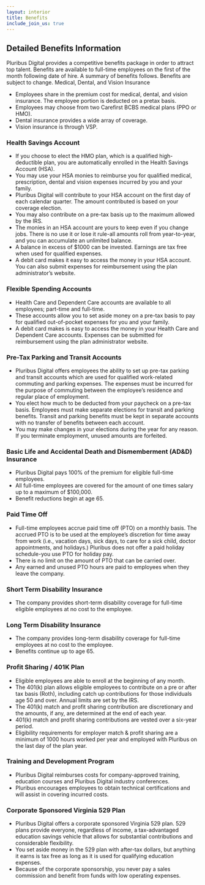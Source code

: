 ```yaml
---
layout: interior
title: Benefits
include_join_us: true
---
```


## Detailed Benefits Information

Pluribus Digital provides a competitive benefits package in order to attract top talent. Benefits are available to full-time employees on the first of the month following date of hire. A summary of benefits follows. Benefits are subject to change.
Medical, Dental, and Vision Insurance

* Employees share in the premium cost for medical, dental, and vision insurance. The employee portion is deducted on a pretax basis.
* Employees may choose from two Carefirst BCBS medical plans (PPO or HMO).
* Dental insurance provides a wide array of coverage.
* Vision insurance is through VSP.

### Health Savings Account

* If you choose to elect the HMO plan, which is a qualified high-deductible plan, you are automatically enrolled in the Health Savings Account (HSA).
* You may use your HSA monies to reimburse you for qualified medical, prescription, dental and vision expenses incurred by you and your family.
* Pluribus Digital will contribute to your HSA account on the first day of each calendar quarter.  The amount contributed is based on your coverage election.
* You may also contribute on a pre-tax basis up to the maximum allowed by the IRS.
* The monies in an HSA account are yours to keep even if you change jobs.  There is no use it or lose it rule-all amounts roll from year-to-year, and you can accumulate an unlimited balance.
* A balance in excess of $1000 can be invested.  Earnings are tax free when used for qualified expenses.
* A debit card makes it easy to access the money in your HSA account.  You can also submit expenses for reimbursement using the plan administrator’s website.

### Flexible Spending Accounts

* Health Care and Dependent Care accounts are available to all employees; part-time and full-time.
* These accounts allow you to set aside money on a pre-tax basis to pay for qualified out-of-pocket expenses for you and your family.
* A debit card makes is easy to access the money in your Health Care and Dependent Care accounts. Expenses can be submitted for reimbursement using the plan administrator website.

### Pre-Tax Parking and Transit Accounts

* Pluribus Digital offers employees the ability to set up pre-tax parking and transit accounts which are used for qualified work-related commuting and parking expenses. The expenses must be incurred for the purpose of commuting between the employee’s residence and regular place of employment.
* You elect how much to be deducted from your paycheck on a pre-tax basis. Employees must make separate elections for transit and parking benefits. Transit and parking benefits must be kept in separate accounts with no transfer of benefits between each account.
* You may make changes in your elections during the year for any reason. If you terminate employment, unused amounts are forfeited.

### Basic Life and Accidental Death and Dismemberment (AD&D) Insurance

* Pluribus Digital pays 100% of the premium for eligible full-time employees.
* All full-time employees are covered for the amount of one times salary up to a maximum of $100,000.
* Benefit reductions begin at age 65.

### Paid Time Off

* Full-time employees accrue paid time off (PTO) on a monthly basis. The accrued PTO is to be used at the employee’s discretion for time away from work (i.e., vacation days, sick days, to care for a sick child, doctor appointments, and holidays.) Pluribus does not offer a paid holiday schedule-you use PTO for holiday pay.
* There is no limit on the amount of PTO that can be carried over.
* Any earned and unused PTO hours are paid to employees when they leave the company.

### Short Term Disability Insurance

* The company provides short-term disability coverage for full-time eligible employees at no cost to the employee.

### Long Term Disability Insurance

* The company provides long-term disability coverage for full-time employees at no cost to the employee.
* Benefits continue up to age 65.

### Profit Sharing / 401K Plan

* Eligible employees are able to enroll at the beginning of any month.
* The 401(k) plan allows eligible employees to contribute on a pre or after tax basis (Roth), including catch up contributions for those individuals age 50 and over. Annual limits are set by the IRS.
* The 401(k) match and profit sharing contribution are discretionary and the amounts, if any, are determined at the end of each year.
* 401(k) match and profit sharing contributions are vested over a six-year period.
* Eligibility requirements for employer match & profit sharing are a minimum of 1000 hours worked per year and employed with Pluribus on the last day of the plan year.

### Training and Development Program

* Pluribus Digital reimburses costs for company-approved training, education courses and Pluribus Digital industry conferences.
* Pluribus encourages employees to obtain technical certifications and will assist in covering incurred costs.

### Corporate Sponsored Virginia 529 Plan

* Pluribus Digital offers a corporate sponsored Virginia 529 plan. 529 plans provide everyone, regardless of income, a tax-advantaged education savings vehicle that allows for substantial contributions and considerable flexibility.
* You set aside money in the 529 plan with after-tax dollars, but anything it earns is tax free as long as it is used for qualifying education expenses.
* Because of the corporate sponsorship, you never pay a sales commission and benefit from funds with low operating expenses.
